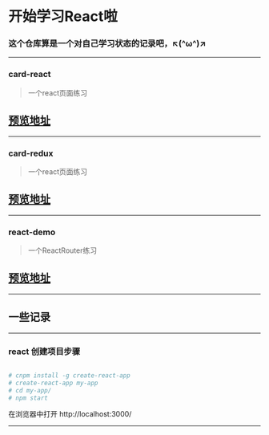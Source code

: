 # 开始学习React啦
### 这个仓库算是一个对自己学习状态的记录吧，↖(^ω^)↗

***
### card-react 
>一个react页面练习
## [预览地址](https://catsugar.github.io/card_react)
***
### card-redux
>一个react页面练习
## [预览地址](https://catsugar.github.io/card_redux)
***
### react-demo
>一个ReactRouter练习
## [预览地址](https://catsugar.github.io/card_redux)

***
## 一些记录

***
### react 创建项目步骤

``` bash

# cnpm install -g create-react-app
# create-react-app my-app
# cd my-app/
# npm start

```
在浏览器中打开 http://localhost:3000/ 

***